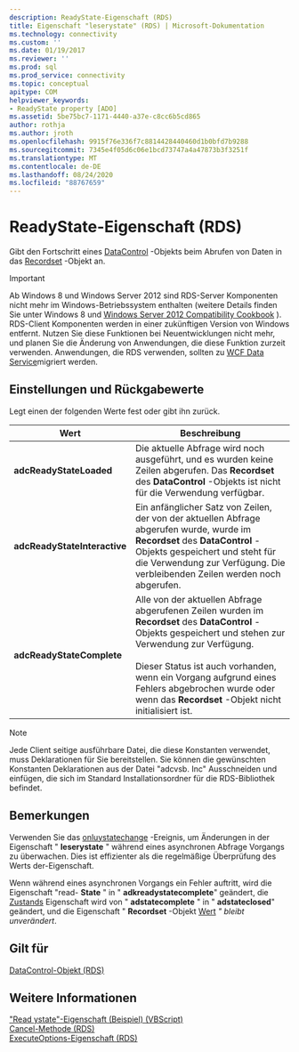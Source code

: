 ```yaml
---
description: ReadyState-Eigenschaft (RDS)
title: Eigenschaft "leserystate" (RDS) | Microsoft-Dokumentation
ms.technology: connectivity
ms.custom: ''
ms.date: 01/19/2017
ms.reviewer: ''
ms.prod: sql
ms.prod_service: connectivity
ms.topic: conceptual
apitype: COM
helpviewer_keywords:
- ReadyState property [ADO]
ms.assetid: 5be75bc7-1171-4440-a37e-c8cc6b5cd865
author: rothja
ms.author: jroth
ms.openlocfilehash: 9915f76e336f7c8814428440460d1b0bfd7b9288
ms.sourcegitcommit: 7345e4f05d6c06e1bcd73747a4a47873b3f3251f
ms.translationtype: MT
ms.contentlocale: de-DE
ms.lasthandoff: 08/24/2020
ms.locfileid: "88767659"
---
```

# <a name="readystate-property-rds"></a>ReadyState-Eigenschaft (RDS)
Gibt den Fortschritt eines [DataControl](./datacontrol-object-rds.md) -Objekts beim Abrufen von Daten in das [Recordset](../ado-api/recordset-object-ado.md) -Objekt an.  
  
> [!IMPORTANT]
>  Ab Windows 8 und Windows Server 2012 sind RDS-Server Komponenten nicht mehr im Windows-Betriebssystem enthalten (weitere Details finden Sie unter Windows 8 und [Windows Server 2012 Compatibility Cookbook](https://www.microsoft.com/download/details.aspx?id=27416) ). RDS-Client Komponenten werden in einer zukünftigen Version von Windows entfernt. Nutzen Sie diese Funktionen bei Neuentwicklungen nicht mehr, und planen Sie die Änderung von Anwendungen, die diese Funktion zurzeit verwenden. Anwendungen, die RDS verwenden, sollten zu [WCF Data Service](https://go.microsoft.com/fwlink/?LinkId=199565)migriert werden.  
  
## <a name="settings-and-return-values"></a>Einstellungen und Rückgabewerte  
 Legt einen der folgenden Werte fest oder gibt ihn zurück.  
  
|Wert|Beschreibung|  
|-----------|-----------------|  
|**adcReadyStateLoaded**|Die aktuelle Abfrage wird noch ausgeführt, und es wurden keine Zeilen abgerufen. Das **Recordset** des **DataControl** -Objekts ist nicht für die Verwendung verfügbar.|  
|**adcReadyStateInteractive**|Ein anfänglicher Satz von Zeilen, der von der aktuellen Abfrage abgerufen wurde, wurde im **Recordset** des **DataControl** -Objekts gespeichert und steht für die Verwendung zur Verfügung. Die verbleibenden Zeilen werden noch abgerufen.|  
|**adcReadyStateComplete**|Alle von der aktuellen Abfrage abgerufenen Zeilen wurden im **Recordset** des **DataControl** -Objekts gespeichert und stehen zur Verwendung zur Verfügung.<br /><br /> Dieser Status ist auch vorhanden, wenn ein Vorgang aufgrund eines Fehlers abgebrochen wurde oder wenn das **Recordset** -Objekt nicht initialisiert ist.|  
  
> [!NOTE]
>  Jede Client seitige ausführbare Datei, die diese Konstanten verwendet, muss Deklarationen für Sie bereitstellen. Sie können die gewünschten Konstanten Deklarationen aus der Datei "adcvsb. Inc" Ausschneiden und einfügen, die sich im Standard Installationsordner für die RDS-Bibliothek befindet.  
  
## <a name="remarks"></a>Bemerkungen  
 Verwenden Sie das [onluystatechange](./onreadystatechange-event-rds.md) -Ereignis, um Änderungen in der Eigenschaft " **leserystate** " während eines asynchronen Abfrage Vorgangs zu überwachen. Dies ist effizienter als die regelmäßige Überprüfung des Werts der-Eigenschaft.  
  
 Wenn während eines asynchronen Vorgangs ein Fehler auftritt, wird die Eigenschaft "read- **State** " in " **adkreadystatecomplete**" geändert, die [Zustands](../ado-api/state-property-ado.md) Eigenschaft wird von " **adstatecomplete** " in " **adstateclosed**" geändert, und die Eigenschaft " **Recordset** -Objekt [Wert](../ado-api/value-property-ado.md) *" bleibt unverändert*.  
  
## <a name="applies-to"></a>Gilt für  
 [DataControl-Objekt (RDS)](./datacontrol-object-rds.md)  
  
## <a name="see-also"></a>Weitere Informationen  
 ["Read ystate"-Eigenschaft (Beispiel) (VBScript)](./readystate-property-example-vbscript.md)   
 [Cancel-Methode (RDS)](./cancel-method-rds.md)   
 [ExecuteOptions-Eigenschaft (RDS)](./executeoptions-property-rds.md)